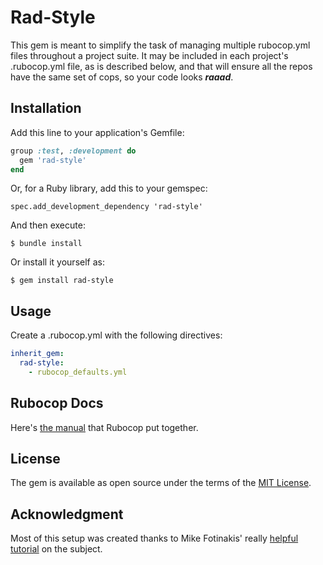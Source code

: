 # Rad-Style

This gem is meant to simplify the task of managing multiple rubocop.yml files throughout a project suite. It may be included in each project's .rubocop.yml file, as is described below, and that will ensure all the repos have the same set of cops, so your code looks ___raaad___.

## Installation

Add this line to your application's Gemfile:

```ruby
group :test, :development do
  gem 'rad-style'
end
```

Or, for a Ruby library, add this to your gemspec:

    spec.add_development_dependency 'rad-style'

And then execute:

    $ bundle install

Or install it yourself as:

    $ gem install rad-style

## Usage

Create a .rubocop.yml with the following directives:

```yml
inherit_gem:
  rad-style:
    - rubocop_defaults.yml
```

## Rubocop Docs
Here's [the manual](https://docs.rubocop.org/en/latest/) that Rubocop put together.

## License

The gem is available as open source under the terms of the [MIT License](https://opensource.org/licenses/MIT).

## Acknowledgment

Most of this setup was created thanks to Mike Fotinakis' really [helpful tutorial](https://blog.percy.io/share-rubocop-rules-across-all-of-your-repos-f3281fbd71f8) on the subject.
